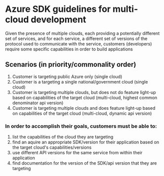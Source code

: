 # Azure SDK guidelines for multi-cloud development

Given the presence of multiple clouds, each providing a potentially different set of services, and for each service, a different set of versions of the protocol used to communicate with the service, customers (developers) require some specific capabilities in order to build applications

## Scenarios (in priority/commonality order)

1. Customer is targeting public Azure only (single cloud)
2. Customer is a targeting a single national/government cloud (single cloud)
3. Customer is targeting multiple clouds, but does not do feature light-up based on capabilities of the target cloud (multi-cloud, highest common denominator api version)
4. Customer is targeting multiple clouds and does feature light-up based on capabilities of the target cloud (multi-cloud, dynamic api version)

### In order to accomplish their goals, customers must be able to:

1. list the capabilities of the cloud they are targeting
2. find an aquire an appropriate SDK/version for their application based on the target cloud's capabilities/versions
3. use different API versions for the same service from within their application
4. find documentation for the version of the SDK/api version that they are targeting
